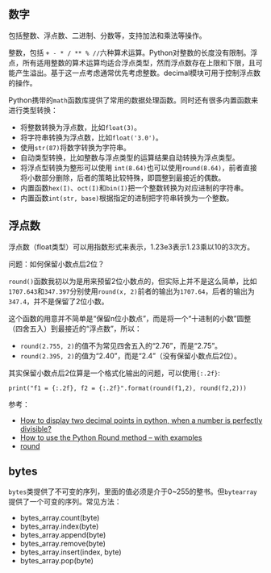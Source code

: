 ## 数字

包括整数、浮点数、二进制、分数等，支持加法和乘法等操作。

整数，包括 `+ - * / ** % //`六种算术运算。Python对整数的长度没有限制。浮点，所有适用整数的算术运算均适合浮点类型，然而浮点数存在上限和下限，且可能产生溢出。基于这一点考虑通常优先考虑整数。decimal模块可用于控制浮点数的操作。

Python携带的`math`函数库提供了常用的数据处理函数。同时还有很多内置函数来进行类型转换：

- 将整数转换为浮点数，比如`float(3)`。
- 将字符串转换为浮点数，比如`float('3.0')`。
- 使用`str(87)`将数字转换为字符串。
- 自动类型转换，比如整数与浮点类型的运算结果自动转换为浮点类型。
- 将浮点型转换为整形可以使用 `int(8.64)`也可以使用`round(8.64)`，前者直接将小数部分删除，后者的策略比较特殊，即圆整到最接近的偶数。
- 内置函数`hex(I)`、`oct(I)`和`bin(I)`把一个整数转换为对应进制的字符串。
- 内置函数`int(str, base)`根据指定的进制把字符串转换为一个整数。


## 浮点数

浮点数（float类型）可以用指数形式来表示，1.23e3表示1.23乘以10的3次方。

问题：如何保留小数点后2位？

`round()`函数我初以为是用来预留2位小数点的，但实际上并不是这么简单，比如`1707.643`和`347.397`分别使用`round(x, 2)`前者的输出为`1707.64`，后者的输出为`347.4`，并不是保留了2位小数。

这个函数的用意并不简单是“保留n位小数点”，而是将一个“十进制的小数”圆整（四舍五入）到最接近的“浮点数”，所以：

- `round(2.755, 2)`的值不为常见四舍五入的“2.76”，而是“2.75”。
- `round(2.395, 2)`的值为“2.40”，而是“2.4”（没有保留小数点后2位）。

其实保留小数点后2位算是一个格式化输出的问题，可以使用`{:.2f}`:

```
print("f1 = {:.2f}, f2 = {:.2f}".format(round(f1,2), round(f2,2)))
```

参考：

- [How to display two decimal points in python, when a number is perfectly divisible?](https://codeberryschool.com/blog/en/python-round/)
- [How to use the Python Round method – with examples](https://stackoverflow.com/questions/70882733/how-to-display-two-decimal-points-in-python-when-a-number-is-perfectly-divisibl)
- [round](https://python-reference.readthedocs.io/en/latest/docs/functions/round.html)

## bytes

`bytes`类提供了不可变的序列，里面的值必须是介于0~255的整书。但`bytearray`提供了一个可变的序列。常见方法：

- bytes_array.count(byte)
- bytes_array.index(byte)
- bytes_array.append(byte)
- bytes_array.remove(byte)
- bytes_array.insert(index, byte)
- bytes_array.pop(byte)
